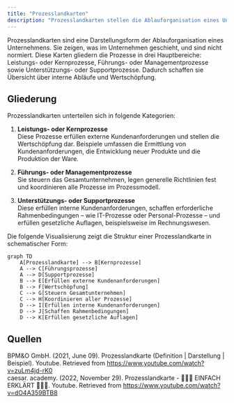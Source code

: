 ```yaml
---
title: "Prozesslandkarten"
description: "Prozesslandkarten stellen die Ablauforganisation eines Unternehmens dar, indem sie Kern-, Führungs- und Supportprozesse gliedern. Sie bieten einen Überblick über interne Abläufe und Wertschöpfung."
---
```


Prozesslandkarten sind eine Darstellungsform der Ablauforganisation eines Unternehmens. Sie zeigen, was im Unternehmen geschieht, und sind nicht normiert. Diese Karten gliedern die Prozesse in drei Hauptbereiche: Leistungs- oder Kernprozesse, Führungs- oder Managementprozesse sowie Unterstützungs- oder Supportprozesse. Dadurch schaffen sie Übersicht über interne Abläufe und Wertschöpfung.

## Gliederung

Prozesslandkarten unterteilen sich in folgende Kategorien:

1. **Leistungs- oder Kernprozesse**  
   Diese Prozesse erfüllen externe Kundenanforderungen und stellen die Wertschöpfung dar. Beispiele umfassen die Ermittlung von Kundenanforderungen, die Entwicklung neuer Produkte und die Produktion der Ware.

2. **Führungs- oder Managementprozesse**  
   Sie steuern das Gesamtunternehmen, legen generelle Richtlinien fest und koordinieren alle Prozesse im Prozessmodell.

3. **Unterstützungs- oder Supportprozesse**  
   Diese erfüllen interne Kundenanforderungen, schaffen erforderliche Rahmenbedingungen – wie IT-Prozesse oder Personal-Prozesse – und erfüllen gesetzliche Auflagen, beispielsweise im Rechnungswesen.

Die folgende Visualisierung zeigt die Struktur einer Prozesslandkarte in schematischer Form:

```mermaid
graph TD
    A[Prozesslandkarte] --> B[Kernprozesse]
    A --> C[Führungsprozesse]
    A --> D[Supportprozesse]
    B --> E[Erfüllen externe Kundenanforderungen]
    B --> F[Wertschöpfung]
    C --> G[Steuern Gesamtunternehmen]
    C --> H[Koordinieren aller Prozesse]
    D --> I[Erfüllen interne Kundenanforderungen]
    D --> J[Schaffen Rahmenbedingungen]
    D --> K[Erfüllen gesetzliche Auflagen]
```

## Quellen

BPM&O GmbH. (2021, June 09). Prozesslandkarte (Definition | Darstellung | Beispiel). Youtube. Retrieved from https://www.youtube.com/watch?v=zuLm4jd-rK0  
caesar. academy. (2022, November 29). Prozesslandkarte - 👨🏼‍🎓 EINFACH ERKLÄRT 👩🏼‍🎓. Youtube. Retrieved from https://www.youtube.com/watch?v=dO4A359BTB8